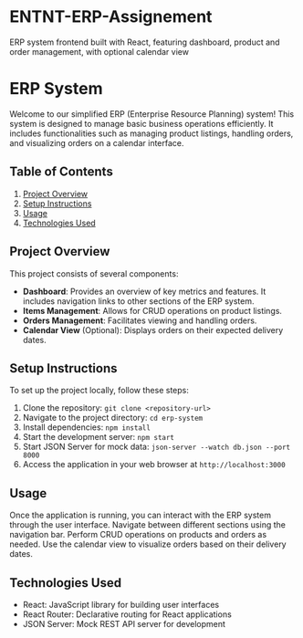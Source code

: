 # ENTNT-ERP-Assignement
ERP system frontend built with React, featuring dashboard, product and order management, with optional calendar view

# ERP System

Welcome to our simplified ERP (Enterprise Resource Planning) system! This system is designed to manage basic business operations efficiently. It includes functionalities such as managing product listings, handling orders, and visualizing orders on a calendar interface.

## Table of Contents
1. [Project Overview](#project-overview)
2. [Setup Instructions](#setup-instructions)
3. [Usage](#usage)
4. [Technologies Used](#technologies-used)


## Project Overview
This project consists of several components:
- **Dashboard**: Provides an overview of key metrics and features. It includes navigation links to other sections of the ERP system.
- **Items Management**: Allows for CRUD operations on product listings.
- **Orders Management**: Facilitates viewing and handling orders.
- **Calendar View** (Optional): Displays orders on their expected delivery dates.

## Setup Instructions
To set up the project locally, follow these steps:
1. Clone the repository: `git clone <repository-url>`
2. Navigate to the project directory: `cd erp-system`
3. Install dependencies: `npm install`
4. Start the development server: `npm start`
5. Start JSON Server for mock data: `json-server --watch db.json --port 8000`
6. Access the application in your web browser at `http://localhost:3000`

## Usage
Once the application is running, you can interact with the ERP system through the user interface. Navigate between different sections using the navigation bar. Perform CRUD operations on products and orders as needed. Use the calendar view to visualize orders based on their delivery dates.

## Technologies Used
- React: JavaScript library for building user interfaces
- React Router: Declarative routing for React applications
- JSON Server: Mock REST API server for development



